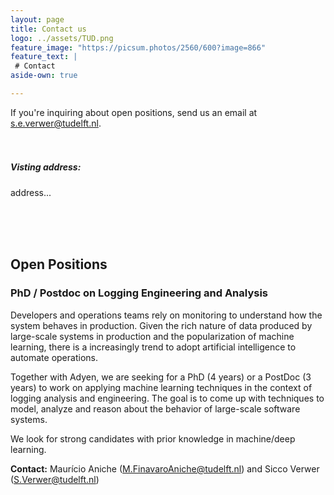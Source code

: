 ```yaml
---
layout: page
title: Contact us
logo: ../assets/TUD.png
feature_image: "https://picsum.photos/2560/600?image=866"
feature_text: |
 # Contact
aside-own: true

---
```


If you're inquiring about open positions, send us an email at <s.e.verwer@tudelft.nl>.
<br/><br/><br/>
##### Visting address: 

<p><i class="fa fa-map-marker" ></i> address... </p>


<br/><br/><br/>
## Open Positions

### PhD / Postdoc on Logging Engineering and Analysis

Developers and operations teams rely on monitoring to understand how 
the system behaves in production. Given the rich nature of data produced 
by large-scale systems in production and the popularization of machine learning, 
there is a increasingly trend to adopt artificial intelligence to automate operations.

Together with Adyen, we are seeking for a PhD (4 years) 
or a PostDoc (3 years) to work on applying machine learning 
techniques in the context of logging analysis and engineering. 
The goal is to come up with techniques to model, analyze and reason about 
the behavior of large-scale software systems.

We look for strong candidates with prior knowledge in machine/deep learning.

**Contact:** Maurício Aniche (<M.FinavaroAniche@tudelft.nl>) and Sicco Verwer (<S.Verwer@tudelft.nl>)